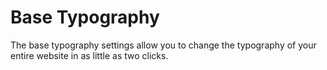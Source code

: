 # Base Typography

The base typography settings allow you to change the typography of your entire website in as little as two clicks.

